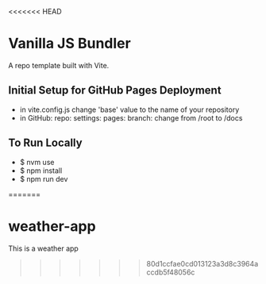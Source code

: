 <<<<<<< HEAD
# Vanilla JS Bundler
A repo template built with Vite.

## Initial Setup for GitHub Pages Deployment ##
* in vite.config.js change 'base' value to the name of your repository
* in GitHub: repo: settings: pages: branch: change from /root to /docs

## To Run Locally
* $ nvm use
* $ npm install
* $ npm run dev

=======
# weather-app
This is a weather app
>>>>>>> 80d1ccfae0cd013123a3d8c3964accdb5f48056c
